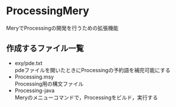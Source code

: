 # ProcessingMery
MeryでProcessingの開発を行うための拡張機能

## 作成するファイル一覧
* exy/pde.txt  
  pdeファイルを開いたときにProcessingの予約語を補完可能にする  
* Processing.msy  
  Processing用の構文ファイル  
* Processing-java  
  Meryのメニューコマンドで，Processingをビルド，実行する  
